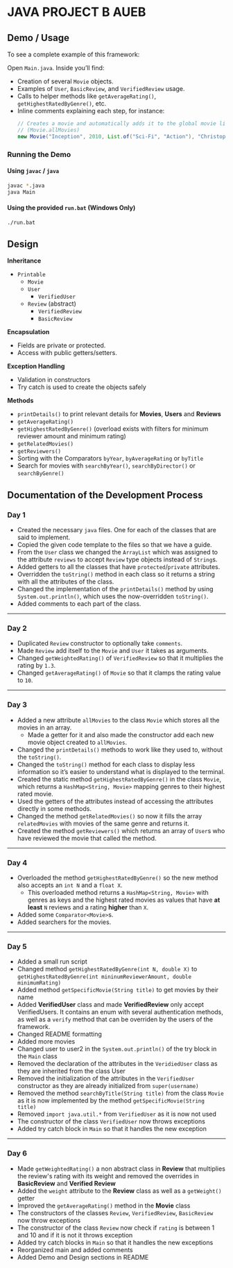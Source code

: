 # JAVA PROJECT B AUEB

## Demo / Usage
To see a complete example of this framework:

Open `Main.java`.
Inside you’ll find:
- Creation of several `Movie` objects.
- Examples of `User`, `BasicReview`, and `VerifiedReview` usage.
- Calls to helper methods like `getAverageRating()`, `getHighestRatedByGenre()`, etc.
- Inline comments explaining each step, for instance:
  ```java
  // Creates a movie and automatically adds it to the global movie list
  // (Movie.allMovies)
  new Movie("Inception", 2010, List.of("Sci-Fi", "Action"), "Christopher Nolan");
  ```

### Running the Demo

#### Using `javac` / `java`
```bash
javac *.java
java Main
```

#### Using the provided `run.bat` (Windows Only)
```bash
./run.bat
```

## Design

**Inheritance**
- `Printable`
  - `Movie`
  - `User`
    - `VerifiedUser`
  - `Review` (abstract)
    - `VerifiedReview`
    - `BasicReview`

**Encapsulation**
- Fields are private or protected.
- Access with public getters/setters.

**Exception Handling**
- Validation in constructors
- Try catch is used to create the objects safely

**Methods**
- `printDetails()` to print relevant details for **Movies**, **Users** and **Reviews**
- `getAverageRating()`
- `getHighestRatedByGenre()` (overload exists with filters for minimum reviewer amount and minimum rating)
- `getRelatedMovies()`
- `getReviewers()`
- Sorting with the Comparators `byYear`, `byAverageRating` or `byTitle`
- Search for movies with `searchByYear()`, `searchByDirector()` or `searchByGenre()`

## Documentation of the Development Process

### Day 1

- Created the necessary `java` files. One for each of the classes that are said to implement.
- Copied the given code template to the files so that we have a guide.
- From the `User` class we changed the `ArrayList` which was assigned to the attribute `reviews` to accept `Review` type objects instead of `String`s.
- Added getters to all the classes that have `protected`/`private` attributes.
- Overridden the `toString()` method in each class so it returns a string with all the attributes of the class.
- Changed the implementation of the `printDetails()` method by using `System.out.println()`, which uses the now-overridden `toString()`.
- Added comments to each part of the class.

---

### Day 2

- Duplicated `Review` constructor to optionally take `comments`.
- Made `Review` add itself to the `Movie` and `User` it takes as arguments.
- Changed `getWeightedRating()` of `VerifiedReview` so that it multiplies the rating by `1.3`.
- Changed `getAverageRating()` of `Movie` so that it clamps the rating value to `10`.

---

### Day 3

- Added a new attribute `allMovies` to the class `Movie` which stores all the movies in an array.
  - Made a getter for it and also made the constructor add each new movie object created to `allMovies`.
- Changed the `printDetails()` methods to work like they used to, without the `toString()`.
- Changed the `toString()` method for each class to display less information so it’s easier to understand what is displayed to the terminal.
- Created the static method `getHighestRatedByGenre()` in the class `Movie`, which returns a `HashMap<String, Movie>` mapping genres to their highest rated movie.
- Used the getters of the attributes instead of accessing the attributes directly in some methods.
- Changed the method `getRelatedMovies()` so now it fills the array `relatedMovies` with movies of the same genre and returns it.
- Created the method `getReviewers()` which returns an array of `User`s who have reviewed the movie that called the method.

---

### Day 4

- Overloaded the method `getHighestRatedByGenre()` so the new method also accepts an `int N` and a `float X`.
  - This overloaded method returns a `HashMap<String, Movie>` with genres as keys and the highest rated movies as values that have **at least** `N` reviews and a rating **higher** than `X`.
- Added some `Comparator<Movie>`s.
- Added searchers for the movies.

---

### Day 5

- Added a small run script
- Changed method `getHighestRatedByGenre(int N, double X)` to `getHighestRatedByGenre(int mininumReviewerAmount, double minimumRating)`
- Added method `getSpecificMovie(String title)` to get movies by their name
- Added **VerifiedUser** class and made **VerifiedReview** only accept VerifiedUsers. It contains an enum with several authentication methods, as well as a `verify` method that can be overriden by the users of the framework.
- Changed README formatting
- Added more movies
- Changed user to user2 in the `System.out.println()` of the try block in the `Main` class
- Removed the declaration of the attributes in the `VeridiedUser` class as they are inherited from the class User
- Removed the initialization of the attributes in the `VerifiedUser` constructor as they are already initialized from `super(username)`
- Removed the method `searchByTitle(String title)` from the class `Movie` as it is now implemented by the method `getSpecificMovie(String title)`
- Removed `import java.util.*` from `VerifiedUser` as it is now not used
- The constructor of the class `VerifiedUser` now throws exceptions
- Added try catch block in `Main` so that it handles the new exception

---

### Day 6

- Made `getWeightedRating()` a non abstract class in **Review** that multiplies the review's rating with its weight and removed the overrides in **BasicReview** and **Verified Review**
- Added the `weight` attribute to the **Review** class as well as a `getWeight()` getter
- Improved the `getAverageRating()` method in the **Movie** class
- The constructors of the classes `Review`, `VerifiedReview`, `BasicReview` now throw exceptions
- The constructor of the class `Review` now check if `rating` is between 1 and 10 and if it is not it throws exception
- Added try catch blocks in `Main` so that it handles the new exceptions
- Reorganized main and added comments
- Added Demo and Design sections in README
